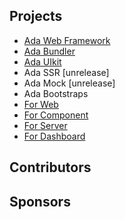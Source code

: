 ## Projects

- [Ada Web Framework](https://github.com/topolr/ada)
- [Ada Bundler](https://github.com/topolr/ada-pack)
- [Ada UIkit](https://github.com/topolr/ada-uikit)
- Ada SSR [unrelease]
- Ada Mock [unrelease]
- Ada Bootstraps
 - [For Web](https://github.com/topolr/ada-template-web)
 - [For Component](https://github.com/topolr/ada-template-component)
 - [For Server](https://github.com/topolr/ada-template-server)
 - [For Dashboard](https://github.com/topolr/ada-dashboard)

## Contributors

## Sponsors
